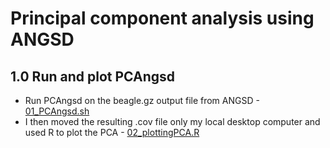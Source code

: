 # Principal component analysis using ANGSD 

## 1.0 Run and plot PCAngsd 
 - Run PCAngsd on the beagle.gz output file from ANGSD - [01_PCAngsd.sh](/02_PCAngsd/01_PCAngsd.sh)
 - I then moved the resulting .cov file only my local desktop computer and used R to plot the PCA - [02_plottingPCA.R](/02_PCAngsd/02_plottingPCA.R)
